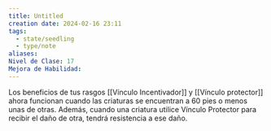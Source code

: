 ```yaml
---
title: Untitled
creation date: 2024-02-16 23:11
tags:
  - state/seedling
  - type/note
aliases: 
Nivel de Clase: 17
Mejora de Habilidad:
---
```

Los beneficios de tus rasgos [[Vínculo Incentivador]] y [[Vínculo protector]] ahora funcionan cuando las
criaturas se encuentran a 60 pies o menos unas de otras. Además, cuando una criatura utilice
Vínculo Protector para recibir el daño de otra, tendrá resistencia a ese daño.
